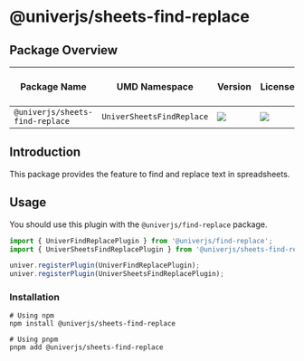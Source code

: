 # @univerjs/sheets-find-replace

## Package Overview

| Package Name | UMD Namespace | Version | License | Downloads | Contains CSS | Contains i18n locales |
| --- | --- | --- | --- | --- | :---: | :---: |
| `@univerjs/sheets-find-replace` | `UniverSheetsFindReplace` | [![][npm-version-shield]][npm-version-link] | ![][npm-license-shield] | ![][npm-downloads-shield] | ❌ | ⭕️ |

## Introduction

This package provides the feature to find and replace text in spreadsheets.

## Usage

You should use this plugin with the `@univerjs/find-replace` package.

```typescript
import { UniverFindReplacePlugin } from '@univerjs/find-replace';
import { UniverSheetsFindReplacePlugin } from '@univerjs/sheets-find-replace';

univer.registerPlugin(UniverFindReplacePlugin);
univer.registerPlugin(UniverSheetsFindReplacePlugin);
```

### Installation

```shell
# Using npm
npm install @univerjs/sheets-find-replace

# Using pnpm
pnpm add @univerjs/sheets-find-replace
```

<!-- Links -->
[npm-version-shield]: https://img.shields.io/npm/v/@univerjs/sheets-find-replace?style=flat-square
[npm-version-link]: https://npmjs.com/package/@univerjs/sheets-find-replace
[npm-license-shield]: https://img.shields.io/npm/l/@univerjs/sheets-find-replace?style=flat-square
[npm-downloads-shield]: https://img.shields.io/npm/dm/@univerjs/sheets-find-replace?style=flat-square
